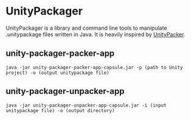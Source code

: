# UnityPackager

UnityPackager is a library and command line tools to manipulate .unitypackage files written in Java. It is heavily inspired by [UnityPacker](https://github.com/FatihBAKIR/UnityPacker).

## unity-packager-packer-app

    java -jar unity-packager-packer-app-capsule.jar -p (path to Unity project) -o (output unitypackage file)

## unity-packager-unpacker-app

    java -jar unity-packager-unpacker-app-capsule.jar -i (input unitypackage file) -o (output directory)
